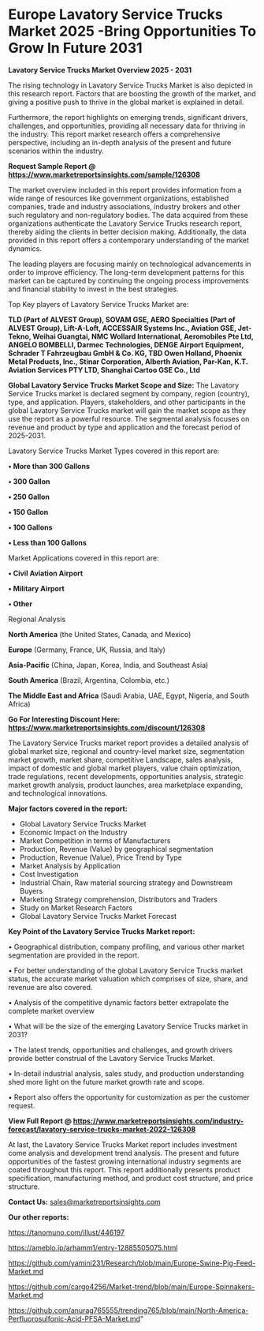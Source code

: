  # Europe Lavatory Service Trucks Market 2025 -Bring Opportunities To Grow In Future 2031

<Strong> Lavatory Service Trucks Market Overview 2025 - 2031</strong>

The rising technology in Lavatory Service Trucks Market is also depicted in this research report. Factors that are boosting the growth of the market, and giving a positive push to thrive in the global market is explained in detail.

Furthermore, the report highlights on emerging trends, significant drivers, challenges, and opportunities, providing all necessary data for thriving in the industry. This report market research offers a comprehensive perspective, including an in-depth analysis of the present and future scenarios within the industry.

<strong>Request Sample Report @ <a href=https://www.marketreportsinsights.com/sample/126308>https://www.marketreportsinsights.com/sample/126308</a></strong>

The market overview included in this report provides information from a wide range of resources like government organizations, established companies, trade and industry associations, industry brokers and other such regulatory and non-regulatory bodies. The data acquired from these organizations authenticate the Lavatory Service Trucks research report, thereby aiding the clients in better decision making. Additionally, the data provided in this report offers a contemporary understanding of the market dynamics.

The leading players are focusing mainly on technological advancements in order to improve efficiency. The long-term development patterns for this market can be captured by continuing the ongoing process improvements and financial stability to invest in the best strategies.

Top Key players of Lavatory Service Trucks Market are:

<strong>TLD (Part of ALVEST Group), SOVAM GSE, AERO Specialties (Part of ALVEST Group), Lift-A-Loft, ACCESSAIR Systems Inc., Aviation GSE, Jet-Tekno, Weihai Guangtai, NMC Wollard International, Aeromobiles Pte Ltd, ANGELO BOMBELLI, Darmec Technologies, DENGE Airport Equipment, Schrader T Fahrzeugbau GmbH & Co. KG, TBD Owen Holland, Phoenix Metal Products, Inc., Stinar Corporation, Alberth Aviation, Par-Kan, K.T. Aviation Services PTY LTD, Shanghai Cartoo GSE Co., Ltd</strong>

<strong><b>Global Lavatory Service Trucks Market Scope and Size:</b></strong>
The Lavatory Service Trucks market is declared segment by company, region (country), type, and application. Players, stakeholders, and other participants in the global Lavatory Service Trucks market will gain the market scope as they use the report as a powerful resource. The segmental analysis focuses on revenue and product by type and application and the forecast period of 2025-2031.

Lavatory Service Trucks Market Types covered in this report are:

<strong>• More than 300 Gallons

• 300 Gallon

• 250 Gallon

• 150 Gallon

• 100 Gallons

• Less than 100 Gallons</strong>

Market Applications covered in this report are:

<strong>• Civil Aviation Airport

• Military Airport

• Other</strong> 

Regional Analysis

<strong>North America</strong> (the United States, Canada, and Mexico)

<strong>Europe</strong> (Germany, France, UK, Russia, and Italy)

<strong>Asia-Pacific</strong> (China, Japan, Korea, India, and Southeast Asia)

<strong>South America</strong> (Brazil, Argentina, Colombia, etc.)

<strong>The Middle East and Africa</strong> (Saudi Arabia, UAE, Egypt, Nigeria, and South Africa)

<strong>Go For Interesting Discount Here: <a href=https://www.marketreportsinsights.com/discount/126308>https://www.marketreportsinsights.com/discount/126308</a></strong>

The Lavatory Service Trucks market report provides a detailed analysis of global market size, regional and country-level market size, segmentation market growth, market share, competitive Landscape, sales analysis, impact of domestic and global market players, value chain optimization, trade regulations, recent developments, opportunities analysis, strategic market growth analysis, product launches, area marketplace expanding, and technological innovations.

<strong><b>Major factors covered in the report:</b></strong>
<ul>
  <li>Global Lavatory Service Trucks Market </li>
  <li>Economic Impact on the Industry</li>
  <li>Market Competition in terms of Manufacturers</li>
  <li>Production, Revenue (Value) by geographical segmentation</li>
  <li>Production, Revenue (Value), Price Trend by Type</li>
  <li>Market Analysis by Application</li>
  <li>Cost Investigation</li>
  <li>Industrial Chain, Raw material sourcing strategy and Downstream Buyers</li>
  <li>Marketing Strategy comprehension, Distributors and Traders</li>
  <li>Study on Market Research Factors</li>
  <li>Global Lavatory Service Trucks Market Forecast</li>
</ul>

<strong><b>Key Point of the Lavatory Service Trucks Market report:</b></strong>

• Geographical distribution, company profiling, and various other market segmentation are provided in the report.

• For better understanding of the global Lavatory Service Trucks market status, the accurate market valuation which comprises of size, share, and revenue are also covered.

• Analysis of the competitive dynamic factors better extrapolate the complete market overview

• What will be the size of the emerging Lavatory Service Trucks market in 2031?

• The latest trends, opportunities and challenges, and growth drivers provide better construal of the Lavatory Service Trucks Market.

• In-detail industrial analysis, sales study, and production understanding shed more light on the future market growth rate and scope.

• Report also offers the opportunity for customization as per the customer request.

<strong><b>View Full Report @ <a href=https://www.marketreportsinsights.com/industry-forecast/lavatory-service-trucks-market-2022-126308>https://www.marketreportsinsights.com/industry-forecast/lavatory-service-trucks-market-2022-126308</a></b></strong>


At last, the Lavatory Service Trucks Market report includes investment come analysis and development trend analysis. The present and future opportunities of the fastest growing international industry segments are coated throughout this report. This report additionally presents product specification, manufacturing method, and product cost structure, and price structure.

<strong>Contact Us:</strong>
sales@marketreportsinsights.com

<strong>Our other reports:</strong>

<a href=https://tanomuno.com/illust/446197>https://tanomuno.com/illust/446197</a>

<a href=https://ameblo.jp/arhamm1/entry-12885505075.html>https://ameblo.jp/arhamm1/entry-12885505075.html</a>

<a href=https://github.com/yamini231/Research/blob/main/Europe-Swine-Pig-Feed-Market.md>https://github.com/yamini231/Research/blob/main/Europe-Swine-Pig-Feed-Market.md</a>

<a href=https://github.com/cargo4256/Market-trend/blob/main/Europe-Spinnakers-Market.md>https://github.com/cargo4256/Market-trend/blob/main/Europe-Spinnakers-Market.md</a>

<a href=https://github.com/anurag765555/trending765/blob/main/North-America-Perfluorosulfonic-Acid-PFSA-Market.md>https://github.com/anurag765555/trending765/blob/main/North-America-Perfluorosulfonic-Acid-PFSA-Market.md</a>"
